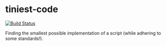 # tiniest-code
[![Build Status](https://travis-ci.org/TotempaaltJ/tiniest-code.svg)](https://travis-ci.org/TotempaaltJ/tiniest-code)

Finding the smallest possible implementation of a script (while adhering to
some standards!).
